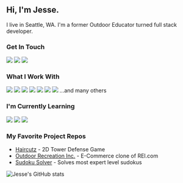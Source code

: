## Hi, I'm Jesse. 
I live in Seattle, WA. I'm a former Outdoor Educator turned full stack developer.

### Get In Touch
<a href="mailto:swedlundjesse@gmail.com"><img src="https://img.shields.io/badge/Gmail-D14836?style=for-the-badge&logo=gmail&logoColor=white"></a> <a href="https://www.linkedin.com/in/jesseswedlund/"><img src="https://img.shields.io/badge/LinkedIn-0077B5?style=for-the-badge&logo=linkedin&logoColor=white"></a> <a href="https://www.jesseswedlund.com/"><img src="https://img.shields.io/badge/portfolio-0A0A0A?style=for-the-badge&logo=dev.to&logoColor=white"></a> 

### What I Work With
<img src="https://img.shields.io/badge/JavaScript-F7DF1E?style=for-the-badge&logo=javascript&logoColor=black"> <img src="https://img.shields.io/badge/Node.js-43853D?style=for-the-badge&logo=node.js&logoColor=white"> <img src="https://img.shields.io/badge/HTML5-E34F26?style=for-the-badge&logo=html5&logoColor=white"> <img src="https://img.shields.io/badge/CSS3-1572B6?style=for-the-badge&logo=css3&logoColor=white"> <img src="https://img.shields.io/badge/React-20232A?style=for-the-badge&logo=react&logoColor=61DAFB"> <img src="https://img.shields.io/badge/Redux-593D88?style=for-the-badge&logo=redux&logoColor=white"> <img src="https://img.shields.io/badge/PostgreSQL-316192?style=for-the-badge&logo=postgresql&logoColor=white">
...and many others

### I'm Currently Learning
<img src="https://img.shields.io/badge/React%20Native-663399?style=for-the-badge&logo=react&logoColor=61DAFB"> <img src="https://img.shields.io/badge/Gatsby-007ACC?style=for-the-badge&logo=gatsby&logoColor=white"> <img src="https://img.shields.io/badge/Sass-CC6699?style=for-the-badge&logo=sass&logoColor=white"> 

### My Favorite Project Repos
* <a href="https://github.com/2009-FSA-CS-Lucians-Lightbringers/haircutzGame">Haircutz</a> - 2D Tower Defense Game
* <a href="https://github.com/The-Shopper-Awakens/graceshopper">Outdoor Recreation Inc.</a> - E-Commerce clone of REI.com
* <a href="https://github.com/jesseswedlund/sudokuSolver">Sudoku Solver</a> - Solves most expert level sudokus

![Jesse's GitHub stats](https://github-readme-stats.vercel.app/api?username=jesseswedlund&show_icons=true&theme=dark)
